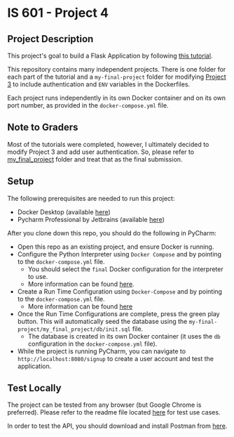 # IS 601 - Project 4

## Project Description
This project's goal to build a Flask Application by following [this tutorial](https://hackersandslackers.com/your-first-flask-application).

This repository contains many independent projects. There is one folder for each part of the tutorial and a `my-final-project` folder for modifying 
[Project 3](https://github.com/tomtom28/njit-is-601-project-3) to include authentication and `ENV` variables in the Dockerfiles.

Each project runs independently in its own Docker container and on its own port number, as provided in the `docker-compose.yml` file.


## Note to Graders
Most of the tutorials were completed, however, I ultimately decided to modify Project 3 and add user authentication.
So, please refer to [my_final_project](/my-final-project/my_final_project) folder and treat that as the final submission.


## Setup
The following prerequisites are needed to run this project:
   * Docker Desktop (available [here](https://www.docker.com/products/docker-desktop))
   * Pycharm Professional by Jetbrains (available [here](https://www.jetbrains.com/pycharm/download/))

After you clone down this repo, you should do the following in PyCharm:
   * Open this repo as an existing project, and ensure Docker is running.
   * Configure the Python Interpreter using `Docker Compose` and by pointing to the `docker-compose.yml` file. 
     * You should select the `final` Docker configuration for the interpreter to use.
     * More information can be found [here](https://www.jetbrains.com/help/pycharm/configuring-python-interpreter.html#add_new_project_interpreter).
   * Create a Run Time Configuration using `Docker-Compose` and by pointing to the `docker-compose.yml` file. 
     * More information can be found [here](https://www.jetbrains.com/help/pycharm/run-debug-configuration.html)
   * Once the Run Time Configurations are complete, press the green play button. This will automatically seed the database using the `my-final-project/my_final_project/db/init.sql` file.
     * The database is created in its own Docker container (it uses the `db` configuration in the `docker-compose.yml` file).
   * While the project is running PyCharm, you can navigate to `http://localhost:8080/signup` to create a user account and test the application.


## Test Locally
The project can be tested from any browser (but Google Chrome is preferred). 
Please refer to the readme file located [here](/my-final-project/my_final_project) for test use cases.

In order to test the API, you should download and install Postman from [here](https://www.postman.com/downloads/).